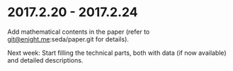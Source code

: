 # 2017.2.20 - 2017.2.24

Add mathematical contents in the paper (refer to git@enight.me:seda/paper.git for details).

Next week: Start filling the technical parts, both with data (if now available)
and detailed descriptions.
